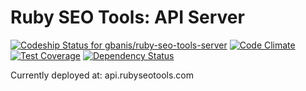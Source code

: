 # Ruby SEO Tools: API Server

[![Codeship Status for gbanis/ruby-seo-tools-server](https://img.shields.io/codeship/dde72690-623d-0132-7a14-3a888924fd85.svg?style=flat-square)](https://codeship.com/projects/52015)
[![Code Climate](https://img.shields.io/codeclimate/github/gbanis/ruby-seo-tools-server.svg?style=flat-square)](https://codeclimate.com/github/gbanis/ruby-seo-tools-server)
[![Test Coverage](https://img.shields.io/codeclimate/coverage/github/gbanis/ruby-seo-tools-server.svg?style=flat-square)](https://codeclimate.com/github/gbanis/ruby-seo-tools-server)
[![Dependency Status](https://img.shields.io/gemnasium/gbanis/ruby-seo-tools-server.svg?style=flat-square)](https://gemnasium.com/gbanis/ruby-seo-tools-server)


Currently deployed at: api.rubyseotools.com

